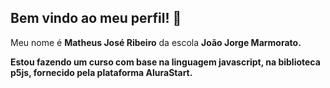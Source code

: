 ## Bem vindo ao meu perfil! 👋

Meu nome é **Matheus José Ribeiro** da escola **João Jorge Marmorato.**

**Estou fazendo um curso com base na linguagem javascript, na biblioteca p5js, fornecido pela plataforma AluraStart.**

